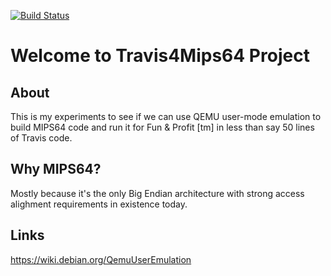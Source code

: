 [![Build Status](https://travis-ci.com/sobomax/travis4mips64.svg?branch=master)](https://travis-ci.com/sobomax/travis4mips64)

# Welcome to Travis4Mips64 Project


## About

This is my experiments to see if we can use QEMU user-mode emulation to build
MIPS64 code and run it for Fun & Profit [tm] in less than say 50 lines of
Travis code.

## Why MIPS64?

Mostly because it's the only Big Endian architecture with strong access
alighment requirements in existence today.

## Links

https://wiki.debian.org/QemuUserEmulation
